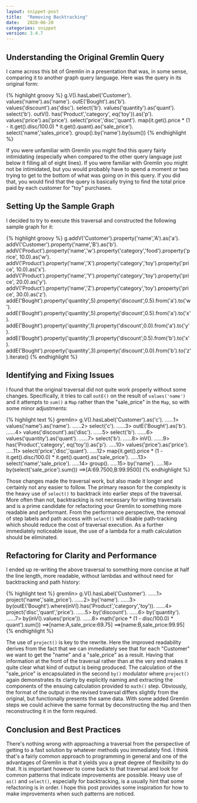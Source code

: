 ```yaml
---
layout: snippet-post
title:  "Removing Backtracking"
date:   2020-06-20
categories: snippet
version: 3.4.7
---
```


## Understanding the Original Gremlin Query

I came across this bit of Gremlin in a presentation that was, in some sense, comparing it to another graph query language. Here was the query in its original form:

{% highlight groovy %}
g.V().hasLabel('Customer').
  values('name').as('name').
  outE('Bought').as('b').
  values('discount').as('disc').
  select('b').
  values('quantity').as('quant').
  select('b').
  outV().
  has('Product','category', eq('toy')).as('p').
  values('price').as('price').
  select('price','disc','quant').
  map{it.get().price * (1 - it.get().disc/100.0) * it.get().quant}.as('sale_price').
  select('name','sales_price').
  group().by('name').by(sum()) 
{% endhighlight %}

If you were unfamiliar with Gremlin you might find this query fairly intimidating (especially when compared to the other query language just below it filling all of eight lines). If you were familiar with Gremlin you might not be intimidated, but you would probably have to spend a moment or two trying to get to the bottom of what was going on in this query. If you did that, you would find that the query is basically trying to find the total price paid by each customer for "toy" purchases.

## Setting Up the Sample Graph

I decided to try to execute this traversal and constructed the following sample graph for it:

{% highlight groovy %}
g.addV('Customer').property('name','A').as('a').
  addV('Customer').property('name','B').as('b').
  addV('Product').property('name','w').property('category','food').property('price', 10.0).as('w').
  addV('Product').property('name','X').property('category','toy').property('price', 10.0).as('x').
  addV('Product').property('name','Y').property('category','toy').property('price', 20.0).as('y').
  addV('Product').property('name','Z').property('category','toy').property('price', 30.0).as('z').
  addE('Bought').property('quantity',5).property('discount',0.5).from('a').to('w').
  addE('Bought').property('quantity',5).property('discount',0.5).from('a').to('x').
  addE('Bought').property('quantity',1).property('discount',0.0).from('a').to('y').
  addE('Bought').property('quantity',1).property('discount',0.5).from('b').to('x').
  addE('Bought').property('quantity',3).property('discount',0.0).from('b').to('z').iterate()
{% endhighlight %}

## Identifying and Fixing Issues

I found that the original traversal did not quite work properly without some changes. Specifically, it tries to call `outE()` on the result of `values('name')` and it attempts to `sum()` a `Map` rather than the "sale_price" in the `Map`, so with some minor adjustments:

{% highlight text %}
gremlin> g.V().hasLabel('Customer').as('c').
......1>   values('name').as('name').
......2>   select('c').
......3>   outE('Bought').as('b').
......4>   values('discount').as('disc').
......5>   select('b').
......6>   values('quantity').as('quant').
......7>   select('b').
......8>   inV().
......9>   has('Product','category', eq('toy')).as('p').
.....10>   values('price').as('price').
.....11>   select('price','disc','quant').
.....12>   map{it.get().price * (1 - it.get().disc/100.0) * it.get().quant}.as('sale_price').
.....13>   select('name','sale_price').
.....14>   group().
.....15>     by('name').
.....16>     by(select('sale_price').sum()) 
==>[A:69.7500,B:99.9500]
{% endhighlight %}

Those changes made the traversal work, but also made it longer and certainly not any easier to follow. The primary reason for the complexity is the heavy use of `select()` to backtrack into earlier steps of the traversal. More often than not, backtracking is not necessary for writing traversals and is a prime candidate for refactoring your Gremlin to something more readable and performant. From the performance perspective, the removal of step labels and path access with `select()` will disable path-tracking which should reduce the cost of traversal execution. As a further immediately noticeable issue, the use of a lambda for a math calculation should be eliminated.

## Refactoring for Clarity and Performance

I ended up re-writing the above traversal to something more concise at half the line length, more readable, without lambdas and without need for backtracking and path history:

{% highlight text %}
gremlin> g.V().hasLabel('Customer').
......1>   project('name','sale_price').
......2>     by('name').
......3>     by(outE('Bought').where(inV().has('Product','category','toy')).
......4>        project('disc','quant','price').
......5>          by('discount').
......6>          by('quantity').
......7>          by(inV().values('price')).
......8>        math('price * (1 - disc/100.0) * quant').sum())
==>[name:A,sale_price:69.75]
==>[name:B,sale_price:99.95]
{% endhighlight %}

The use of `project()` is key to the rewrite. Here the improved readability derives from the fact that we can immediately see that for each "Customer" we want to get the "name" and a "sale_price" as a result. Having that information at the front of the traversal rather than at the very end makes it quite clear what kind of output is being produced. The calculation of the "sale_price" is encapsulated in the second `by()` modulator where `project()` again demonstrates its clarity by explicitly naming and extracting the components of the ensuing calculation provided to `math()` step. Obviously, the format of the output in the revised traversal differs slightly from the original, but functionally presents the same data. With some added Gremlin steps we could achieve the same format by deconstructing the `Map` and then reconstructing it in the form required.

## Conclusion and Best Practices

There's nothing wrong with approaching a traversal from the perspective of getting to a fast solution by whatever methods you immediately find. I think that's a fairly common approach to programming in general and one of the advantages of Gremlin is that it yields you a great degree of flexibiilty to do that. It is important however to come back to that traversal and look for common patterns that indicate improvements are possible. Heavy use of `as()` and `select()`, especially for backtracking, is a usually hint that some refactoring is in order. I hope this post provides some inspiration for how to make improvements when such patterns are noticed.



